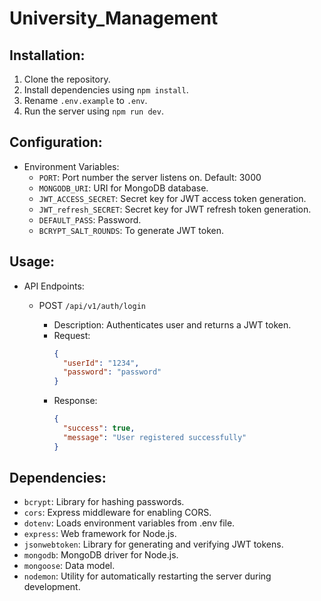 # University_Management

## Installation:

1. Clone the repository.
2. Install dependencies using `npm install`.
3. Rename `.env.example` to `.env`.
4. Run the server using `npm run dev`.

## Configuration:

- Environment Variables:
  - `PORT`: Port number the server listens on. Default: 3000
  - `MONGODB_URI`: URI for MongoDB database.
  - `JWT_ACCESS_SECRET`: Secret key for JWT access token generation.
  - `JWT_refresh_SECRET`: Secret key for JWT refresh token generation.
  - `DEFAULT_PASS`: Password.
  - `BCRYPT_SALT_ROUNDS`: To generate JWT token.

## Usage:

- API Endpoints:

  - POST `/api/v1/auth/login`

    - Description: Authenticates user and returns a JWT token.
    - Request:
      ```json
      {
        "userId": "1234",
        "password": "password"
      }
      ```
    - Response:
      ```json
      {
        "success": true,
        "message": "User registered successfully"
      }
      ```

## Dependencies:

- `bcrypt`: Library for hashing passwords.
- `cors`: Express middleware for enabling CORS.
- `dotenv`: Loads environment variables from .env file.
- `express`: Web framework for Node.js.
- `jsonwebtoken`: Library for generating and verifying JWT tokens.
- `mongodb`: MongoDB driver for Node.js.
- `mongoose`: Data model.
- `nodemon`: Utility for automatically restarting the server during development.
